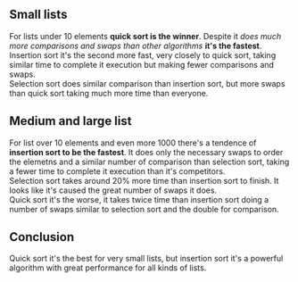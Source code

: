 ## Small lists
For lists under 10 elements **quick sort is the winner**. Despite it *does much more comparisons and swaps than other algorithms* **it's the fastest**.  
Insertion sort it's the second more fast, very closely to quick sort, taking similar time to complete it execution but making fewer comparisons and swaps.  
Selection sort does similar comparison than insertion sort, but more swaps than quick sort taking much more time than everyone.

## Medium and large list
For list over 10 elements and even more 1000 there's a tendence of **insertion sort to be the fastest**. It does only the necessary swaps to order the elemetns and a similar number of comparison than selection sort, taking a fewer time to complete it execution than it's competitors.  
Selection sort takes around 20% more time than insertion sort to finish. It looks like it's caused the great number of swaps it does.  
Quick sort it's the worse, it takes twice time than insertion sort doing a number of swaps similar to selection sort and the double for comparison.  

## Conclusion
Quick sort it's the best for very small lists, but insertion sort it's a powerful algorithm with great performance for all kinds of lists. 
